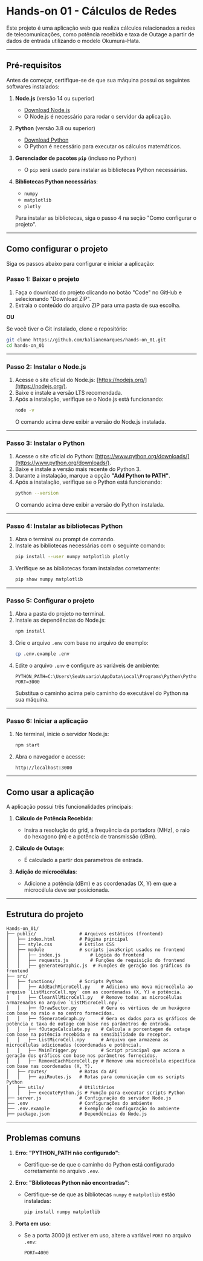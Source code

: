 # Hands-on 01 - Cálculos de Redes

Este projeto é uma aplicação web que realiza cálculos relacionados a redes de telecomunicações, como potência recebida e taxa de Outage a partir de dados de entrada utilizando o modelo Okumura-Hata.

---

## Pré-requisitos

Antes de começar, certifique-se de que sua máquina possui os seguintes softwares instalados:

1. **Node.js** (versão 14 ou superior)
   - [Download Node.js](https://nodejs.org/)
   - O Node.js é necessário para rodar o servidor da aplicação.

2. **Python** (versão 3.8 ou superior)
   - [Download Python](https://www.python.org/downloads/)
   - O Python é necessário para executar os cálculos matemáticos.

3. **Gerenciador de pacotes `pip`** (incluso no Python)
   - O `pip` será usado para instalar as bibliotecas Python necessárias.

4. **Bibliotecas Python necessárias**:
   - `numpy`
   - `matplotlib`
   - `plotly`

   Para instalar as bibliotecas, siga o passo 4 na seção "Como configurar o projeto".

---

## Como configurar o projeto

Siga os passos abaixo para configurar e iniciar a aplicação:

### Passo 1: Baixar o projeto

1. Faça o download do projeto clicando no botão "Code" no GitHub e selecionando "Download ZIP".
2. Extraia o conteúdo do arquivo ZIP para uma pasta de sua escolha.

**OU**

Se você tiver o Git instalado, clone o repositório:
```bash
git clone https://github.com/kalianemarques/hands-on_01.git
cd hands-on_01
```

---

### Passo 2: Instalar o Node.js

1. Acesse o site oficial do Node.js: [https://nodejs.org/](https://nodejs.org/).
2. Baixe e instale a versão LTS recomendada.
3. Após a instalação, verifique se o Node.js está funcionando:
   ```bash
   node -v
   ```
   O comando acima deve exibir a versão do Node.js instalada.

---

### Passo 3: Instalar o Python

1. Acesse o site oficial do Python: [https://www.python.org/downloads/](https://www.python.org/downloads/).
2. Baixe e instale a versão mais recente do Python 3.
3. Durante a instalação, marque a opção **"Add Python to PATH"**.
4. Após a instalação, verifique se o Python está funcionando:
   ```bash
   python --version
   ```
   O comando acima deve exibir a versão do Python instalada.

---

### Passo 4: Instalar as bibliotecas Python

1. Abra o terminal ou prompt de comando.
2. Instale as bibliotecas necessárias com o seguinte comando:
   ```bash
   pip install --user numpy matplotlib plotly
   ```
3. Verifique se as bibliotecas foram instaladas corretamente:
   ```bash
   pip show numpy matplotlib
   ```

---

### Passo 5: Configurar o projeto

1. Abra a pasta do projeto no terminal.
2. Instale as dependências do Node.js:
   ```bash
   npm install
   ```
3. Crie o arquivo `.env` com base no arquivo de exemplo:
   ```bash
   cp .env.example .env
   ```
4. Edite o arquivo `.env` e configure as variáveis de ambiente:
   ```properties
   PYTHON_PATH=C:\Users\SeuUsuario\AppData\Local\Programs\Python\Python39\python.exe
   PORT=3000
   ```
   Substitua o caminho acima pelo caminho do executável do Python na sua máquina.

---

### Passo 6: Iniciar a aplicação

1. No terminal, inicie o servidor Node.js:
   ```bash
   npm start
   ```
2. Abra o navegador e acesse:
   ```
   http://localhost:3000
   ```

---

## Como usar a aplicação

A aplicação possui três funcionalidades principais:

1. **Cálculo de Potência Recebida**:
   - Insira a resolução do grid, a frequência da portadora (MHz), o raio do hexagono (m) e a potência de transmissão (dBm).

2. **Cálculo de Outage**:
   - É calculado a partir dos parametros de entrada.

3. **Adição de microcélulas**:
   - Adicione a potência (dBm) e as coordenadas (X, Y) em que a microcélula deve ser posicionada.

---

## Estrutura do projeto

```
Hands-on_01/
├── public/                # Arquivos estáticos (frontend)
│   ├── index.html         # Página principal
│   ├── style.css          # Estilos CSS
│   ├── module             # scripts javaScript usados no frontend
│   │   ├── index.js           # Lógica do frontend
│   │   ├── requests.js        # Funções de requisição do frontend
│   │   ├── generateGraphic.js  # Funções de geração dos gráficos do frontend
├── src/
│   ├── functions/         # Scripts Python
│   │   ├── AddEachMicroCell.py    # Adiciona uma nova microcélula ao arquivo `ListMicroCell.npy` com as coordenadas (X, Y) e potência.
│   │   ├── ClearAllMicroCell.py   # Remove todas as microcélulas armazenadas no arquivo `ListMicroCell.npy`.
│   │   ├── fDrawSector.py         # Gera os vértices de um hexágono com base no raio e no centro fornecidos.
│   │   ├── fGenerateGraph.py      # Gera os dados para os gráficos de potência e taxa de outage com base nos parâmetros de entrada.
│   │   ├── fOutageCalculate.py    # Calcula a porcentagem de outage com base na potência recebida e na sensibilidade do receptor.
│   │   ├── ListMicroCell.npy      # Arquivo que armazena as microcélulas adicionadas (coordenadas e potência).
│   │   ├── MainTrigger.py         # Script principal que aciona a geração dos gráficos com base nos parâmetros fornecidos.
│   │   ├── RemoveEachMicroCell.py # Remove uma microcélula específica com base nas coordenadas (X, Y).
│   ├── routes/            # Rotas da API
│   │   ├── apiRoutes.js   # Rotas para comunicação com os scripts Python
│   ├── utils/             # Utilitários
│   │   ├── executePython.js # Função para executar scripts Python
├── server.js              # Configuração do servidor Node.js
├── .env                   # Configurações do ambiente
├── .env.example           # Exemplo de configuração do ambiente
├── package.json           # Dependências do Node.js
```

---

## Problemas comuns

1. **Erro: "PYTHON_PATH não configurado"**:
   - Certifique-se de que o caminho do Python está configurado corretamente no arquivo `.env`.

2. **Erro: "Bibliotecas Python não encontradas"**:
   - Certifique-se de que as bibliotecas `numpy` e `matplotlib` estão instaladas:
     ```bash
     pip install numpy matplotlib
     ```

3. **Porta em uso**:
   - Se a porta 3000 já estiver em uso, altere a variável `PORT` no arquivo `.env`:
     ```
     PORT=4000
     ```


